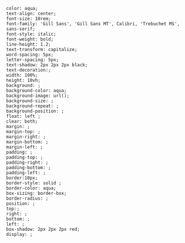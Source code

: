     color: aqua;
    text-align: center;
    font-size: 10rem;
    font-family: 'Gill Sans', 'Gill Sans MT', Calibri, 'Trebuchet MS', sans-serif;
    font-style: italic;
    font-weight: bold;
    line-height: 1.2;
    text-transform: capitalize;
    word-spacing: 5px;
    letter-spacing: 5px;
    text-shadow: 2px 2px 2px black;
    text-decoration:;
    width: 100%;
    height: 10vh;
    background: ;
    background-color: aqua;
    background-image: url();
    background-size: ;
    background-repeat: ;
    background-position: ;
    float: left ;
    clear: both;
    margin: ;
    margin-top: ;
    margin-right: ;
    margin-bottom: ;
    margin-left: ;
    padding: ;
    padding-top: ;
    padding-right: ;
    padding-bottom: ;
    padding-left: ;
    border:10px;
    border-style: solid ;
    border-color: aqua;
    box-sizing: border-box;
    border-radius: ;
    position: ;
    top:;
    right: ;
    bottom: ;
    left: ;
    box-shadow: 2px 2px 2px red;
    display: ;
